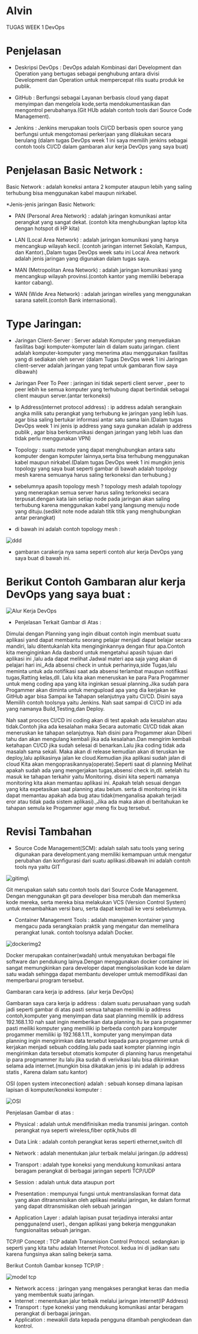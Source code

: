 # Alvin
TUGAS WEEK 1 DevOps
# Penjelasan 

* Deskripsi DevOps : DevOps adalah Kombinasi dari Development dan Operation yang bertugas sebagai penghubung antara divisi Development dan Operation untuk mempercepat rilis suatu produk ke publik.




* GitHub : Berfungsi sebagai Layanan berbasis cloud yang dapat menyimpan dan mengelola kode,serta mendokumentasikan dan mengontrol perubahanya.(Git HUb adalah contoh tools dari Source Code Management).



* Jenkins : Jenkins merupakan tools CI/CD berbasis open source yang berfungsi untuk mengotomasi perkerjaan yang dilakukan secara berulang (dalam tugas DevOps week 1 ini saya memilih jenkins sebagai contoh tools CI/CD dalam gambaran alur kerja DevOps yang saya buat)



# Penjelasan Basic Network :


Basic Network : adalah koneksi antara 2 komputer ataupun lebih yang saling terhubung bisa menggunakan kabel maupun nirkabel.

*Jenis-jenis jaringan Basic Network:

* PAN (Personal Area Network) : adalah jaringan komunikasi antar perangkat yang sangat dekat. (contoh kita menghubungkan laptop kita dengan hotspot di HP kita)

* LAN (Local Area Network) : adalah jaringan komunikasi yang hanya mencangkup wilayah kecil. (contoh jaringan internet Sekolah, Kampus, dan Kantor).,Dalam tugas DevOps week satu ini Local Area network adalah jenis jaringan yang digunakan dalam tugas saya.

* MAN (Metropolitan Area Network) : adalah jaringan komunikasi yang mencangkup wilayah provinsi.(contoh kantor yang memiliki beberapa kantor cabang).

* WAN (Wide Area Network) : adalah jaringan wirelles yang menggunakan sarana satelit.(contoh Bank internasional).


# Type Jaringan:

* Jaringan Client-Server : Server adalah Komputer yang menyediakan fasilitas bagi komputer-komputer lain di dalam suatu jaringan. client adalah komputer-komputer yang menerima atau menggunakan fasilitas yang di sediakan oleh server (dalam Tugas DevOps week 1 ini Jaringan client-server adalah jaringan yang tepat untuk gambaran flow saya dibawah)

* Jaringan Peer To Peer : jaringan ini tidak seperti client server , peer to peer lebih ke semua komputer yang terhubung dapat bertindak sebagai client maupun server.(antar terkoneksi)


* Ip Address(internet protocol address) : ip address adalah serangkain angka milik satu perangkat yang terhubung ke jaringan yang lebih luas. agar bisa saling bertukar informasi antar satu sama lain.(Dalam tugas DevOps week 1 ini jenis ip address yang saya gunakan adalah ip address publik , agar bisa berkomunikasi dengan jaringan yang lebih luas dan tidak perlu menggunakan VPN)



* Topology : suatu metode yang dapat menghubungkan antara satu komputer dengan komputer lainnya,serta bisa terhubung menggunakan kabel maupun nirkabel.(Dalam tugas DevOps week 1 ini mungkin jenis topology yang saya buat seperti gambar di bawah adalah topology mesh karena semuanya harus saling terkoneksi dan terhubung.)


* sebelumnya apasih topology mesh ? topology mesh adalah topology yang menerapkan semua server harus saling terkoneksi secara terpusat.dengan kata lain setiap node pada jaringan akan saling terhubung karena menggunakan kabel yang langsung menuju node yang dituju.(sedikit note node adalah titik titik yang menghubungkan antar perangkat) 
* di bawah ini adalah contoh topology mesh : 

![ddd](https://user-images.githubusercontent.com/90166916/134140951-4038ab88-e364-42f8-b816-65fb39327bef.jpg)

* gambaran carakerja nya sama seperti contoh alur kerja DevOps yang saya buat di bawah ini.

# Berikut Contoh Gambaran alur kerja DevOps yang saya buat :


![Alur Kerja DevOps](https://user-images.githubusercontent.com/90166916/133399577-0e92a41f-9d05-4cd1-9589-f07b104925b2.PNG)



* Penjelasan Terkait Gambar di Atas :


 Dimulai dengan Planning yang ingin dibuat contoh ingin membuat suatu aplikasi yand dapat membantu seorang pelajar menjadi dapat belajar secara mandiri, lalu ditentukanlah kita menginginkannya dengan fitur apa.Contoh kita menginginkan Ada dasbord untuk mengetahui apasih tujuan dari aplikasi ini ,lalu ada dapat melihat Jadwal materi apa saja yang akan di pelajari hari ini,,Ada absensi check in untuk perharinya,side Tugas,lalu meminta untuk ada notifikasi saat ada absensi terlambat maupun notifikasi tugas,Ratting kelas,dll.
Lalu kita akan meneruskan ke para Para Progammer untuk meng coding apa yang kita inginkan sesuai planning.Jika sudah para Progammer akan diminta untuk mengupload apa yang dia kerjakan ke GitHub agar bisa Sampai ke Tahapan selanjutnya yaitu CI/CD. Disini saya Memilih contoh toolsnya yaitu Jenkins. Nah saat sampai di CI/CD ini ada yang namanya Build,Testing,dan Deploy.





Nah saat procces CI/CD ini coding akan di test apakah ada kesalahan atau tidak.Contoh jika ada kesalahan maka Secara automatic CI/CD tidak akan meneruskan ke tahapan selanjutnya. Nah disini para Progammer akan Diberi tahu dan akan mengulang kembali jika ada kesalahan.Dan mengirim kembali ketahapan CI/CD jika sudah selesai di benarkan.Lalu jika coding tidak ada masalah sama sekali. Maka akan di release kemudian akan di teruskan ke deploy,lalu aplikasinya jalan ke cloud.Kemudian jika aplikasi sudah jalan di cloud Kita akan mengoprasikannya(operate).Seperti saat di planning Melihat apakah sudah ada yang mengerjakan tugas,absensi check in,dll.
setelah itu masuk ke tahapan terkahir yaitu Monitoring. disini kita seperti namanya monitoring kita akan memantau aplikasi ini. Apakah telah sesuai dengan yang kita expetasikan saat planning atau belum. serta di monitoring ini kita dapat memantau apakah ada bug atau tidak(menganalisa apakah terjadi eror atau tidak pada sistem aplikasi).,Jika ada maka akan di beritahukan ke tahapan semula ke Progammer agar meng fix bug tersebut.


# Revisi Tambahan 

* Source Code Management(SCM): adalah salah satu tools yang sering digunakan para development.yang memiliki kemampuan untuk mengatur perubahan dan konfigurasi dari suatu aplikasi.dibawah ini adalah contoh tools nya yaitu GIT


![gitimg](https://user-images.githubusercontent.com/90166916/134264435-8ea2d849-4dcf-43e8-86dc-e4021a96313f.png)\

Git merupakan salah satu contoh tools dari Source Code Management. Dengan menggunakan git para developer bisa merubah dan memeriksa kode mereka, serta mereka bisa melakukan VCS (Version Control System) untuk menambahkan versi baru, serta dapat kembali ke versi sebelumnya.


* Container Management Tools : adalah manajemen kontainer yang mengacu pada serangkaian praktik yang mengatur dan memelihara perangkat lunak. contoh toolsnya adalah Docker.

![dockerimg2](https://user-images.githubusercontent.com/90166916/134264866-b5c04b32-920a-462a-ba48-db81b7310856.png)

Docker merupakan container(wadah) untuk menyatukan berbagai file software dan pendukung lainya.Dengan menggunakan docker container ini sangat memungkinkan para developer dapat mengisolasikan kode ke dalam satu wadah sehingga dapat membantu developer umtuk memodifikasi dan memperbarui program tersebut.

Gambaran cara kerja ip address. (alur kerja DevOps)

Gambaran saya cara kerja ip address : dalam suatu perusahaan yang sudah jadi seperti gambar di atas pasti semua tahapan memiliki ip address contoh,komputer yang menyimpan data saat planning memilik ip address 192.168.1.10 nah saat ingin memberikan data planning itu ke para progammer pasti meiliki komputer yang memiliki ip berbeda contoh para komputer progammer memiliki ip 192.168.1.11., komputer yang menyimpan data planning ingin mengirimkan data tersebut kepada para progammer untuk di kerjakan menjadi sebuah codding.lalu pada saat kompter planning ingin mengirimkan data tersebut otomatis komputer di planning harus mengetahui ip para progmammer itu lalu jika sudah di verivikasi lalu bisa dikirimkan selama ada internet.(mungkin bisa dikatakan jenis ip ini adalah ip address statis , Karena dalam satu kantor)


OSI (open system inteconection) adalah : sebuah konsep dimana lapisan lapisan di komputer/koneksi komputer :


![OSI](https://user-images.githubusercontent.com/90166916/134108727-8ee71495-761b-4287-98b9-da94465d738e.jpg)


Penjelasan Gambar di atas :

* Physical : adalah untuk mendifinisikan media transmisi jaringan. contoh perangkat nya seperti wireless,fiber optik,hubs dll

* Data Link : adalah contoh perangkat keras seperti ethernet,switch dll

* Network : adalah menentukan jalur terbaik melalui jaringan.(ip address)

* Transport : adalah type koneksi yang mendukung komunikasi antara beragam perangkat di berbagai jaringan seperti TCP/UDP

* Session : adalah untuk data ataupun port 

* Presentation : mempunyai fungsi untuk mentranslasikan format data yang akan ditransmisikan oleh aplikasi melalui jaringan, ke dalam format yang dapat ditransmisikan oleh sebuah jaringan

* Application Layer : adalah lapisan pusat terjadinya interaksi antar pengguna(end user)., dengan aplikasi yang bekerja menggunakan fungsionalitas sebuah jaringan.


TCP/IP Concept : TCP adalah Transmision Control Protocol. sedangkan ip seperti yang kita tahu adalah Internet Protocol. kedua ini di jadikan satu karena fungsinya akan saling bekerja sama.


Berikut Contoh Gambar konsep TCP/IP :


![model tcp](https://user-images.githubusercontent.com/90166916/134110367-72ad93ce-8568-42b9-9714-ca3c66b31661.jpg)

* Network access : jaringan yang mengakses perangkat keras dan media yang membentuk suatu jaringan.
* Internet : menentukan jalur terbaik melalui jaringan internet(IP Address)
* Transport : type koneksi yang mendukung komunikasi antar beragam perangkat di berbagai jaringan.
* Application : mewakili data kepada pengguna ditambah pengkodean dan kontrol.







 
